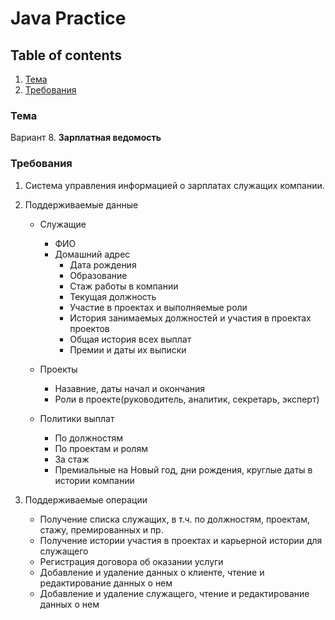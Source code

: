 # Java Practice

## Table of contents

1. [Тема](#тема)
2. [Требования](#требования)

### Тема

Вариант 8. **Зарплатная ведомость**

### Требования

1. Система управления информацией о зарплатах служащих компании.
2. Поддерживаемые данные
	+ Служащие
	  - ФИО
	  - Домашний адрес
          - Дата рождения
          - Образование
          - Стаж работы в компании
          - Текущая должность
          - Участие в проектах и выполняемые роли
          - История занимаемых должностей и участия в проектах проектов
          - Общая история всех выплат
          - Премии и даты их выписки
		
	+ Проекты
		- Назавние, даты начал и окончания
		- Роли в проекте(руководитель, аналитик, секретарь, эксперт)
		
	+ Политики выплат
		- По должностям
		- По проектам и ролям
		- За стаж
		- Премиальные на Новый год, дни рождения, круглые даты в истории компании
		
3. Поддерживаемые операции

	+ Получение списка служащих, в т.ч. по должностям, проектам, стажу, премированных и пр.
	+ Получение истории участия в проектах и карьерной истории для служащего
	+ Регистрация договора об оказании услуги
	+ Добавление и удаление данных о клиенте, чтение и редактирование данных о нем
	* Добавление и удаление служащего, чтение и редактирование данных о нем
	

